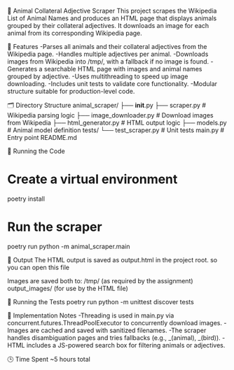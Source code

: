 🐾 Animal Collateral Adjective Scraper
This project scrapes the Wikipedia List of Animal Names and produces an HTML page that displays animals grouped by their collateral adjectives. It downloads an image for each animal from its corresponding Wikipedia page.

📌 Features
-Parses all animals and their collateral adjectives from the Wikipedia page.
-Handles multiple adjectives per animal.
-Downloads images from Wikipedia into /tmp/, with a fallback if no image is found.
-Generates a searchable HTML page with images and animal names grouped by adjective.
-Uses multithreading to speed up image downloading.
-Includes unit tests to validate core functionality.
-Modular structure suitable for production-level code.

🗂 Directory Structure
animal_scraper/
├── __init__.py
├── scraper.py          # Wikipedia parsing logic
├── image_downloader.py # Download images from Wikipedia
├── html_generator.py   # HTML output logic
├── models.py           # Animal model definition
tests/
└── test_scraper.py     # Unit tests
main.py                 # Entry point
README.md

🧪 Running the Code
# Create a virtual environment
poetry install

# Run the scraper
poetry run python -m animal_scraper.main

📸 Output
The HTML output is saved as output.html in the project root.
so you can open this file 

Images are saved both to:
/tmp/ (as required by the assignment)
output_images/ (for use by the HTML file)

🧪 Running the Tests
poetry run python -m unittest discover tests


🧠 Implementation Notes
-Threading is used in main.py via concurrent.futures.ThreadPoolExecutor to concurrently download images.
-Images are cached and saved with sanitized filenames.
-The scraper handles disambiguation pages and tries fallbacks (e.g., _(animal), _(bird)).
-HTML includes a JS-powered search box for filtering animals or adjectives.

🕒 Time Spent
~5 hours total
